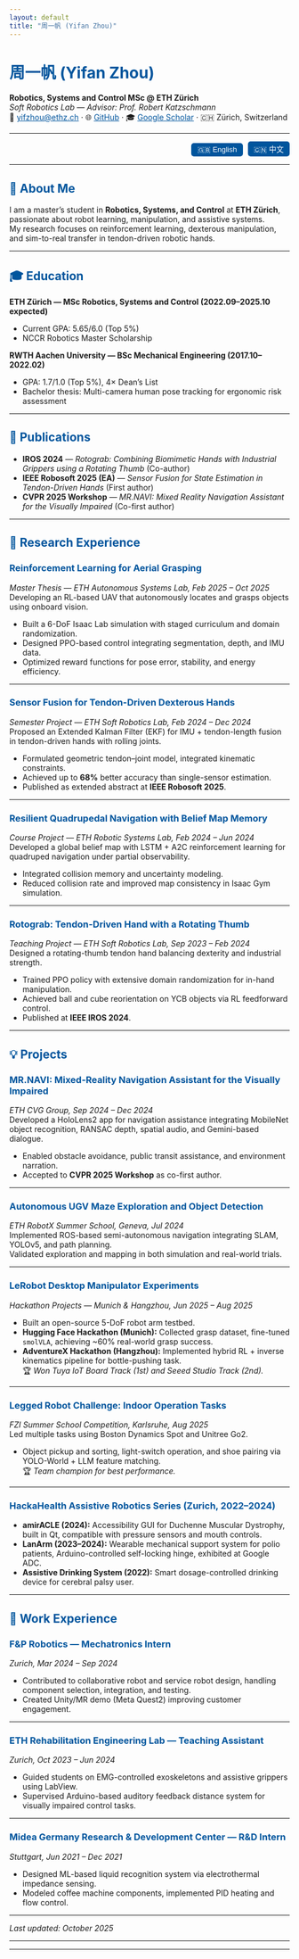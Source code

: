 ```yaml
---
layout: default
title: "周一帆 (Yifan Zhou)"
---
```


# 周一帆 (Yifan Zhou)
**Robotics, Systems and Control MSc @ ETH Zürich**  
*Soft Robotics Lab — Advisor: Prof. Robert Katzschmann*  
📧 [yifzhou@ethz.ch](mailto:yifzhou@ethz.ch) · 🌐 [GitHub](https://github.com/YifanZhou99) · 🎓 [Google Scholar](https://scholar.google.com/citations?user=PbmSelYAAAAJ) · 🇨🇭 Zürich, Switzerland  

---

<div id="language-switch">
  <button onclick="switchLang('en')" id="btn-en">🇬🇧 English</button>
  <button onclick="switchLang('zh')" id="btn-zh">🇨🇳 中文</button>
</div>


---

<div class="lang en">

## 🧠 About Me
I am a master’s student in **Robotics, Systems, and Control** at **ETH Zürich**, passionate about robot learning, manipulation, and assistive systems.  
My research focuses on reinforcement learning, dexterous manipulation, and sim-to-real transfer in tendon-driven robotic hands.  

---

## 🎓 Education
**ETH Zürich — MSc Robotics, Systems and Control (2022.09–2025.10 expected)**  
- Current GPA: 5.65/6.0 (Top 5%)  
- NCCR Robotics Master Scholarship  

**RWTH Aachen University — BSc Mechanical Engineering (2017.10–2022.02)**  
- GPA: 1.7/1.0 (Top 5%), 4× Dean’s List  
- Bachelor thesis: Multi-camera human pose tracking for ergonomic risk assessment  

---

## 📄 Publications
- **IROS 2024** — *Rotograb: Combining Biomimetic Hands with Industrial Grippers using a Rotating Thumb* (Co-author)  
- **IEEE Robosoft 2025 (EA)** — *Sensor Fusion for State Estimation in Tendon-Driven Hands* (First author)  
- **CVPR 2025 Workshop** — *MR.NAVI: Mixed Reality Navigation Assistant for the Visually Impaired* (Co-first author)

---

## 🔬 Research Experience

### **Reinforcement Learning for Aerial Grasping**  
*Master Thesis — ETH Autonomous Systems Lab, Feb 2025 – Oct 2025*  
Developing an RL-based UAV that autonomously locates and grasps objects using onboard vision.  
- Built a 6-DoF Isaac Lab simulation with staged curriculum and domain randomization.  
- Designed PPO-based control integrating segmentation, depth, and IMU data.  
- Optimized reward functions for pose error, stability, and energy efficiency.

---

### **Sensor Fusion for Tendon-Driven Dexterous Hands**  
*Semester Project — ETH Soft Robotics Lab, Feb 2024 – Dec 2024*  
Proposed an Extended Kalman Filter (EKF) for IMU + tendon-length fusion in tendon-driven hands with rolling joints.  
- Formulated geometric tendon–joint model, integrated kinematic constraints.  
- Achieved up to **68%** better accuracy than single-sensor estimation.  
- Published as extended abstract at **IEEE Robosoft 2025**.

---

### **Resilient Quadrupedal Navigation with Belief Map Memory**  
*Course Project — ETH Robotic Systems Lab, Feb 2024 – Jun 2024*  
Developed a global belief map with LSTM + A2C reinforcement learning for quadruped navigation under partial observability.  
- Integrated collision memory and uncertainty modeling.  
- Reduced collision rate and improved map consistency in Isaac Gym simulation.

---

### **Rotograb: Tendon-Driven Hand with a Rotating Thumb**  
*Teaching Project — ETH Soft Robotics Lab, Sep 2023 – Feb 2024*  
Designed a rotating-thumb tendon hand balancing dexterity and industrial strength.  
- Trained PPO policy with extensive domain randomization for in-hand manipulation.  
- Achieved ball and cube reorientation on YCB objects via RL feedforward control.  
- Published at **IEEE IROS 2024**.

---

## 💡 Projects

### **MR.NAVI: Mixed-Reality Navigation Assistant for the Visually Impaired**  
*ETH CVG Group, Sep 2024 – Dec 2024*  
Developed a HoloLens2 app for navigation assistance integrating MobileNet object recognition, RANSAC depth, spatial audio, and Gemini-based dialogue.  
- Enabled obstacle avoidance, public transit assistance, and environment narration.  
- Accepted to **CVPR 2025 Workshop** as co-first author.

---

### **Autonomous UGV Maze Exploration and Object Detection**  
*ETH RobotX Summer School, Geneva, Jul 2024*  
Implemented ROS-based semi-autonomous navigation integrating SLAM, YOLOv5, and path planning.  
Validated exploration and mapping in both simulation and real-world trials.

---

### **LeRobot Desktop Manipulator Experiments**  
*Hackathon Projects — Munich & Hangzhou, Jun 2025 – Aug 2025*  
- Built an open-source 5-DoF robot arm testbed.  
- **Hugging Face Hackathon (Munich):** Collected grasp dataset, fine-tuned `smolVLA`, achieving ~60% real-world grasp success.  
- **AdventureX Hackathon (Hangzhou):** Implemented hybrid RL + inverse kinematics pipeline for bottle-pushing task.  
🏆 *Won Tuya IoT Board Track (1st) and Seeed Studio Track (2nd).*

---

### **Legged Robot Challenge: Indoor Operation Tasks**  
*FZI Summer School Competition, Karlsruhe, Aug 2025*  
Led multiple tasks using Boston Dynamics Spot and Unitree Go2.  
- Object pickup and sorting, light-switch operation, and shoe pairing via YOLO-World + LLM feature matching.  
🏆 *Team champion for best performance.*

---

### **HackaHealth Assistive Robotics Series (Zurich, 2022–2024)**  
- **amirACLE (2024):** Accessibility GUI for Duchenne Muscular Dystrophy, built in Qt, compatible with pressure sensors and mouth controls.  
- **LanArm (2023–2024):** Wearable mechanical support system for polio patients, Arduino-controlled self-locking hinge, exhibited at Google ADC.  
- **Assistive Drinking System (2022):** Smart dosage-controlled drinking device for cerebral palsy user.

---

## 💼 Work Experience

### **F&P Robotics — Mechatronics Intern**  
*Zurich, Mar 2024 – Sep 2024*  
- Contributed to collaborative robot and service robot design, handling component selection, integration, and testing.  
- Created Unity/MR demo (Meta Quest2) improving customer engagement.

---

### **ETH Rehabilitation Engineering Lab — Teaching Assistant**  
*Zurich, Oct 2023 – Jun 2024*  
- Guided students on EMG-controlled exoskeletons and assistive grippers using LabView.  
- Supervised Arduino-based auditory feedback distance system for visually impaired control tasks.

---

### **Midea Germany Research & Development Center — R&D Intern**  
*Stuttgart, Jun 2021 – Dec 2021*  
- Designed ML-based liquid recognition system via electrothermal impedance sensing.  
- Modeled coffee machine components, implemented PID heating and flow control.  

---

_Last updated: October 2025_

</div>

---

<div class="lang zh" style="display:none;">

## 🧠 简介
我是苏黎世联邦理工学院（ETH Zürich）机器人、系统与控制专业的硕士生，研究方向包括机器人强化学习、灵巧操作与人机协作系统。  
主要关注如何将强化学习与具身智能结合，使机器人在真实世界实现稳定而高效的感知与操作。

---

## 🎓 教育经历
**苏黎世联邦理工学院 (ETH Zürich)** — 机器人、系统与控制硕士（2022.09–预计2025.10）  
- 当前 GPA：5.65/6.0（前 5%）  
- 获 NCCR Robotics 硕士奖学金  

**亚琛工业大学 (RWTH Aachen)** — 机械工程学士（2017.10–2022.02）  
- GPA：1.7/1.0（前 5%），连续四年入选 Dean’s List  
- 毕业论文：用于工效学风险评估的多摄像头人体姿态识别系统  

---

## 📄 论文与发表
- **IROS 2024**：*Rotograb: Combining Biomimetic Hands with Industrial Grippers using a Rotating Thumb*（共同作者）  
- **IEEE Robosoft 2025 (EA)**：*Sensor Fusion for State Estimation in Tendon-Driven Hands*（第一作者）  
- **CVPR 2025 Workshop**：*MR.NAVI: Mixed Reality Navigation Assistant for the Visually Impaired*（共同一作）  

---

## 🔬 研究经历

### **基于强化学习的无人机自主抓取**  
*硕士论文 — ETH Autonomous Systems Lab，2025.02–2025.10*  
开发基于强化学习的无人机自主抓取系统，使其通过机载相机自主搜索、定位并抓取目标物体。  
- 搭建 Isaac Lab 六自由度仿真环境，采用分阶段 curriculum 与域随机化策略。  
- 设计 PPO 强化学习控制器，融合视觉分割、深度与 IMU 数据。  
- 在奖励函数中引入姿态误差、稳定性与能耗约束，实现鲁棒控制。

---

### **线驱滚动关节灵巧手状态估计**  
*学期项目 — ETH Soft Robotics Lab，2024.02–2024.12*  
提出基于扩展卡尔曼滤波 (EKF) 的 IMU + 腱长融合算法，实现无编码器条件下的手部状态估计。  
- 建立腱长–关节角几何模型，结合滚动接触运动学约束。  
- 在真机实验中相比单传感方案精度提升 **68%**。  
- 作为扩展摘要发表于 **IEEE Robosoft 2025**。

---

### **基于置信地图记忆的四足机器人导航**  
*课程项目 — ETH Robotic Systems Lab，2024.02–2024.06*  
提出基于 LSTM + A2C 强化学习的置信地图网络，使四足机器人在部分可观测环境下实现鲁棒导航。  
- 引入碰撞记忆与环境不确定性建模。  
- 在 Isaac Gym 仿真中验证，显著降低碰撞率并提升长期规划能力。

---

### **旋转拇指灵巧手的强化学习控制 (Rotograb)**  
*助教课程项目 — ETH Soft Robotics Lab，2023.09–2024.02*  
参与设计可旋转拇指的腱驱动灵巧手，兼顾灵巧性与工业抓取能力。  
- 基于 Isaac Gym + PPO 训练强化学习策略并进行域随机化。  
- 实现球体与魔方的旋转操作，发表于 **IEEE IROS 2024**。

---

## 💡 项目经历

### **MR.NAVI：视障者混合现实导航助手**  
*ETH CVG Group，2024.09–2024.12*  
在微软 HoloLens2 平台上开发服务于视障者的混合现实 (MR) 导航系统。  
- 融合 MobileNet 目标识别、RANSAC 深度估计、空间音频与 Gemini 语音交互。  
- 实现障碍避让、公交导航与环境语义描述。  
- 论文作为共同一作被 **CVPR 2025 Workshop** 接收。

---

### **无人车迷宫探索与目标检测**  
*ETH RobotX 暑校竞赛，瑞士日内瓦，2024.07*  
基于 ROS 部署半自主地面车辆 (UGV)，集成 SLAM、路径规划与 YOLOv5 目标检测。  
在仿真与实地环境均完成自主探索与建图。

---

### **LeRobot 桌面机械臂操作实验**  
*黑客松项目 — 慕尼黑 & 杭州，2025.06–2025.08*  
- 搭建开源 5 自由度机械臂平台。  
- **Hugging Face Hackathon (慕尼黑)**：采集多光照抓取数据集，微调 smolVLA 模型，真实机械臂抓取成功率约 60%。  
- **AdventureX Hackathon (杭州)**：结合 RL 与逆运动学 (IK) 推瓶任务，获涂鸦智能赛道冠军、Seeed Studio 赛道亚军。  

---

### **腿足机器人室内自主操作任务挑战**  
*FZI 暑校竞赛，德国卡尔斯鲁厄，2025.08*  
带领团队完成多项任务，包括物体抓取、灯光开关与鞋类匹配。  
- 使用 Boston Dynamics Spot 与 Unitree Go2 平台。  
- 基于 YOLO-World + LLM 特征匹配实现鞋子识别配对。  
🏆 *团队表现最佳并获冠军。*

---

### **HackaHealth 健康辅助系列项目 (苏黎世, 2022–2024)**  
- **amirACLE (2024)**：为杜氏肌营养不良症患者开发桌面无障碍 GUI，支持压力传感器与口控设备。  
- **LanArm (2023–2024)**：为小儿麻痹症用户设计机械支撑装置与 Arduino 控制释放机构，入选 Google ADC 展示项目。  
- **Assistive Drinking System (2022)**：为脑瘫患者开发可控饮水系统，提升独立生活能力。

---

## 💼 工作经历

### **F&P Robotics — 机电实习生**  
*瑞士苏黎世，2024.03–2024.09*  
- 参与协作机械臂与服务机器人研发，负责电子部件选型、集成与测试。  
- 开发基于 Unity/MR 的演示系统 (Meta Quest2)，显著提升客户交互体验。

---

### **ETH 康复工程实验室 — 助教**  
*瑞士苏黎世，2023.10–2024.06*  
- 指导学生实现基于肌电信号控制的外骨骼与夹爪实验。  
- 辅导学生基于 Arduino 构建听觉反馈距离测量系统。

---

### **美的德国研发中心 — 研发实习生**  
*德国斯图加特，2021.06–2021.12*  
- 开发基于电热阻抗传感器的液体识别系统并部署机器学习模型。  
- 设计咖啡机内部结构与供水系统，开发 PID 控制算法。

---

_最后更新：2025 年 10 月_

</div>

---

<script>
function switchLang(lang) {
  document.querySelectorAll('.lang').forEach(div => div.style.display = 'none');
  document.querySelectorAll('#language-switch button').forEach(btn => btn.style.opacity = '0.5');
  document.querySelector('.lang.' + lang).style.display = 'block';
  document.getElementById('btn-' + lang).style.opacity = '1';
}
switchLang('en'); // default English
</script>

<style>
#language-switch {
  text-align: right;
  margin-bottom: 1em;
}
#language-switch button {
  border: none;
  background: #00559D;
  color: white;
  padding: 0.3em 0.8em;
  border-radius: 5px;
  margin-left: 5px;
  cursor: pointer;
}
#toc {
  background: #f4f6fa;
  padding: 0.5em 1em;
  border-left: 4px solid #00559D;
  border-radius: 5px;
}
h1, h2, h3 {
  color: #00559D;
}
a { color: #00559D; }
</style>
